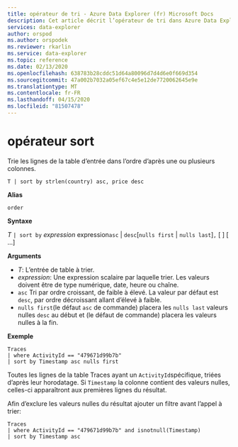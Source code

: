 ```yaml
---
title: opérateur de tri - Azure Data Explorer (fr) Microsoft Docs
description: Cet article décrit l’opérateur de tri dans Azure Data Explorer.
services: data-explorer
author: orspod
ms.author: orspodek
ms.reviewer: rkarlin
ms.service: data-explorer
ms.topic: reference
ms.date: 02/13/2020
ms.openlocfilehash: 638783b28cddc51d64a80096d7d4d6e0f669d354
ms.sourcegitcommit: 47a002b7032a05ef67c4e5e12de7720062645e9e
ms.translationtype: MT
ms.contentlocale: fr-FR
ms.lasthandoff: 04/15/2020
ms.locfileid: "81507478"
---
```

# <a name="sort-operator"></a>opérateur sort 

Trie les lignes de la table d’entrée dans l’ordre d’après une ou plusieurs colonnes.

```kusto
T | sort by strlen(country) asc, price desc
```

**Alias**

`order`

**Syntaxe**

*T* `| sort by` *expression* expression`asc` | `desc`[`nulls first` | `nulls last`]`,` [ ] [ ...]

**Arguments**

* *T*: L’entrée de table à trier.
* *expression*: Une expression scalaire par laquelle trier. Les valeurs doivent être de type numérique, date, heure ou chaîne.
* `asc` Tri par ordre croissant, de faible à élevé. La valeur par défaut est `desc`, par ordre décroissant allant d’élevé à faible.
* `nulls first`(le défaut `asc` de commande) placera les `nulls last` valeurs nulles `desc` au début et (le défaut de commande) placera les valeurs nulles à la fin.

**Exemple**

```kusto
Traces
| where ActivityId == "479671d99b7b"
| sort by Timestamp asc nulls first
```

Toutes les lignes de la table Traces ayant un `ActivityId`spécifique, triées d’après leur horodatage. Si `Timestamp` la colonne contient des valeurs nulles, celles-ci apparaîtront aux premières lignes du résultat.

Afin d’exclure les valeurs nulles du résultat ajouter un filtre avant l’appel à trier:

```kusto
Traces
| where ActivityId == "479671d99b7b" and isnotnull(Timestamp)
| sort by Timestamp asc
```